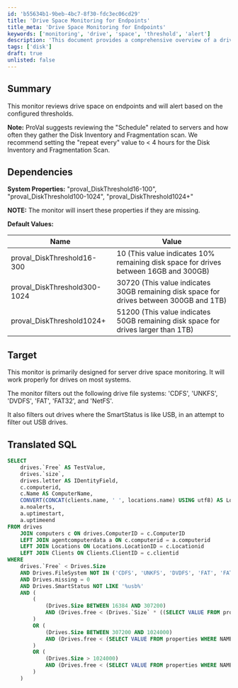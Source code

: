 ```yaml
---
id: 'b55634b1-9beb-4bc7-8f30-fdc3ec06cd29'
title: 'Drive Space Monitoring for Endpoints'
title_meta: 'Drive Space Monitoring for Endpoints'
keywords: ['monitoring', 'drive', 'space', 'threshold', 'alert']
description: 'This document provides a comprehensive overview of a drive space monitoring solution designed for endpoints. It details the configured thresholds for alerts, dependencies, default values for disk space monitoring, and the SQL query used for monitoring drive space. The monitor is tailored for server environments and includes filtering for specific file systems and USB drives.'
tags: ['disk']
draft: true
unlisted: false
---
```


## Summary

This monitor reviews drive space on endpoints and will alert based on the configured thresholds.

**Note:** ProVal suggests reviewing the "Schedule" related to servers and how often they gather the Disk Inventory and Fragmentation scan. We recommend setting the "repeat every" value to < 4 hours for the Disk Inventory and Fragmentation Scan.

## Dependencies

**System Properties:** "proval_DiskThreshold16-100", "proval_DiskThreshold100-1024", "proval_DiskThreshold1024+"

**NOTE:** The monitor will insert these properties if they are missing.

**Default Values:**

| Name                       | Value                                                                                         |
|----------------------------|-----------------------------------------------------------------------------------------------|
| proval_DiskThreshold16-300 | 10 (This value indicates 10% remaining disk space for drives between 16GB and 300GB)       |
| proval_DiskThreshold300-1024 | 30720 (This value indicates 30GB remaining disk space for drives between 300GB and 1TB)   |
| proval_DiskThreshold1024+ | 51200 (This value indicates 50GB remaining disk space for drives larger than 1TB)          |

## Target

This monitor is primarily designed for server drive space monitoring. It will work properly for drives on most systems.

The monitor filters out the following drive file systems: 'CDFS', 'UNKFS', 'DVDFS', 'FAT', 'FAT32', and 'NetFS'.

It also filters out drives where the SmartStatus is like USB, in an attempt to filter out USB drives.

## Translated SQL

```sql
SELECT 
    drives.`Free` AS TestValue,
    drives.`size`,
    drives.letter AS IDentityField,
    c.computerid,
    c.Name AS ComputerName,
    CONVERT(CONCAT(clients.name, ' ', locations.name) USING utf8) AS Location,
    a.noalerts, 
    a.uptimestart, 
    a.uptimeend
FROM drives
    JOIN computers c ON drives.ComputerID = c.ComputerID
    LEFT JOIN agentcomputerdata a ON c.computerid = a.computerid
    LEFT JOIN Locations ON Locations.LocationID = c.Locationid
    LEFT JOIN Clients ON Clients.ClientID = c.clientid
WHERE
    drives.`Free` < Drives.Size
    AND Drives.FileSystem NOT IN ('CDFS', 'UNKFS', 'DVDFS', 'FAT', 'FAT32', 'NetFS')
    AND Drives.missing = 0
    AND Drives.SmartStatus NOT LIKE '%usb%'
    AND (
        (
            (Drives.Size BETWEEN 16384 AND 307200)
            AND (Drives.free < (Drives.`Size` * ((SELECT VALUE FROM properties WHERE NAME = 'proval_DiskThreshold16-300') * 0.01)))
        )
        OR (
            (Drives.Size BETWEEN 307200 AND 1024000)
            AND (Drives.free < (SELECT VALUE FROM properties WHERE NAME = 'proval_DiskThreshold300-1024'))
        )
        OR (
            (Drives.Size > 1024000)
            AND (Drives.free < (SELECT VALUE FROM properties WHERE NAME = 'proval_DiskThreshold1024+'))
        )
    )
```

